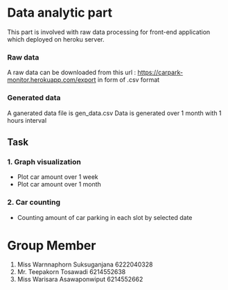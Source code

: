 # Data analytic part
This part is involved with raw data processing for front-end application which deployed on heroku server.
### Raw data
A raw data can be downloaded from this url : https://carpark-monitor.herokuapp.com/export in form of .csv format

### Generated data
A ganerated data file is gen_data.csv
Data is generated over 1 month with 1 hours interval

## Task
###  1. Graph visualization

 - Plot car amount over 1 week 
 - Plot car amount over 1 month
 
### 2. Car counting
 - Counting amount of car parking in each slot by selected date

# Group Member
1. Miss Warnnaphorn 	Suksuganjana 	6222040328 </br>
2.	Mr. Teepakorn 		Tosawadi        6214552638  </br>
3.	Miss Warisara 		Asawaponwiput 	6214552662  </br>

